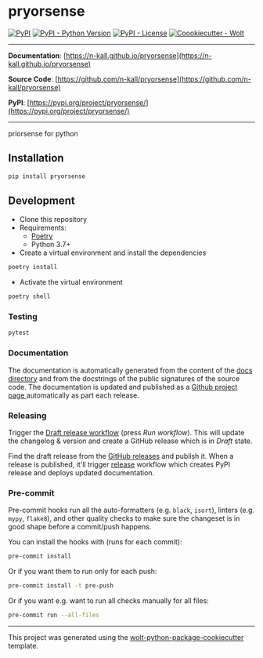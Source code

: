 # pryorsense

[![PyPI](https://img.shields.io/pypi/v/pryorsense?style=flat-square)](https://pypi.python.org/pypi/pryorsense/)
[![PyPI - Python Version](https://img.shields.io/pypi/pyversions/pryorsense?style=flat-square)](https://pypi.python.org/pypi/pryorsense/)
[![PyPI - License](https://img.shields.io/pypi/l/pryorsense?style=flat-square)](https://pypi.python.org/pypi/pryorsense/)
[![Coookiecutter - Wolt](https://img.shields.io/badge/cookiecutter-Wolt-00c2e8?style=flat-square&logo=cookiecutter&logoColor=D4AA00&link=https://github.com/woltapp/wolt-python-package-cookiecutter)](https://github.com/woltapp/wolt-python-package-cookiecutter)


---

**Documentation**: [https://n-kall.github.io/pryorsense](https://n-kall.github.io/pryorsense)

**Source Code**: [https://github.com/n-kall/pryorsense](https://github.com/n-kall/pryorsense)

**PyPI**: [https://pypi.org/project/pryorsense/](https://pypi.org/project/pryorsense/)

---

priorsense for python

## Installation

```sh
pip install pryorsense
```

## Development

* Clone this repository
* Requirements:
  * [Poetry](https://python-poetry.org/)
  * Python 3.7+
* Create a virtual environment and install the dependencies

```sh
poetry install
```

* Activate the virtual environment

```sh
poetry shell
```

### Testing

```sh
pytest
```

### Documentation

The documentation is automatically generated from the content of the [docs directory](./docs) and from the docstrings
 of the public signatures of the source code. The documentation is updated and published as a [Github project page
 ](https://pages.github.com/) automatically as part each release.

### Releasing

Trigger the [Draft release workflow](https://github.com/n-kall/pryorsense/actions/workflows/draft_release.yml)
(press _Run workflow_). This will update the changelog & version and create a GitHub release which is in _Draft_ state.

Find the draft release from the
[GitHub releases](https://github.com/n-kall/pryorsense/releases) and publish it. When
 a release is published, it'll trigger [release](https://github.com/n-kall/pryorsense/blob/master/.github/workflows/release.yml) workflow which creates PyPI
 release and deploys updated documentation.

### Pre-commit

Pre-commit hooks run all the auto-formatters (e.g. `black`, `isort`), linters (e.g. `mypy`, `flake8`), and other quality
 checks to make sure the changeset is in good shape before a commit/push happens.

You can install the hooks with (runs for each commit):

```sh
pre-commit install
```

Or if you want them to run only for each push:

```sh
pre-commit install -t pre-push
```

Or if you want e.g. want to run all checks manually for all files:

```sh
pre-commit run --all-files
```

---

This project was generated using the [wolt-python-package-cookiecutter](https://github.com/woltapp/wolt-python-package-cookiecutter) template.
